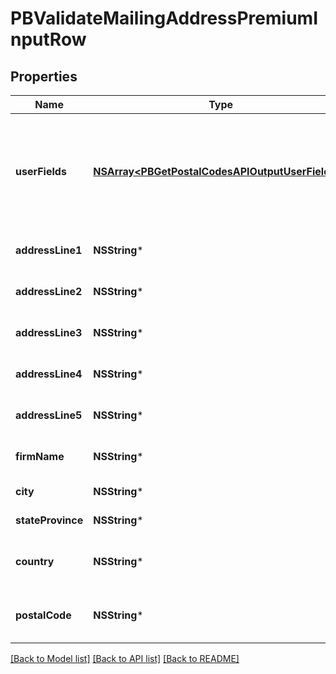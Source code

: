 # PBValidateMailingAddressPremiumInputRow

## Properties
Name | Type | Description | Notes
------------ | ------------- | ------------- | -------------
**userFields** | [**NSArray&lt;PBGetPostalCodesAPIOutputUserFields&gt;***](PBGetPostalCodesAPIOutputUserFields.md) | These fields are returned, unmodified, in the user_fields section of the response. | [optional] 
**addressLine1** | **NSString*** | The first address line. | [optional] 
**addressLine2** | **NSString*** | The second address line. | [optional] 
**addressLine3** | **NSString*** | The third address line. | [optional] 
**addressLine4** | **NSString*** | The fourth address line. | [optional] 
**addressLine5** | **NSString*** | The fifth address line. | [optional] 
**firmName** | **NSString*** | The company or firm name. | [optional] 
**city** | **NSString*** | The city name. | [optional] 
**stateProvince** | **NSString*** | The state or province. | [optional] 
**country** | **NSString*** | The country code or name. | [optional] 
**postalCode** | **NSString*** | The postal code for the address. | [optional] 

[[Back to Model list]](../README.md#documentation-for-models) [[Back to API list]](../README.md#documentation-for-api-endpoints) [[Back to README]](../README.md)


